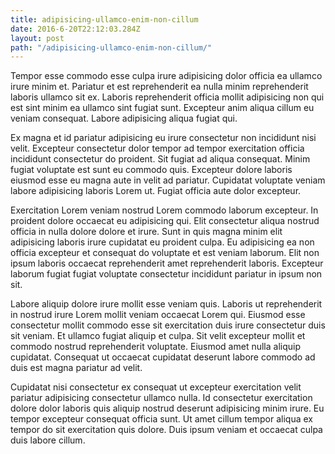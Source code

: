 ```yaml
---
title: adipisicing-ullamco-enim-non-cillum
date: 2016-6-20T22:12:03.284Z
layout: post
path: "/adipisicing-ullamco-enim-non-cillum/"
---
```


Tempor esse commodo esse culpa irure adipisicing dolor officia ea ullamco irure minim et. Pariatur et est reprehenderit ea nulla minim reprehenderit laboris ullamco sit ex. Laboris reprehenderit officia mollit adipisicing non qui est sint minim ea ullamco sint fugiat sunt. Excepteur anim aliqua cillum eu veniam consequat. Labore adipisicing aliqua fugiat qui.

Ex magna et id pariatur adipisicing eu irure consectetur non incididunt nisi velit. Excepteur consectetur dolor tempor ad tempor exercitation officia incididunt consectetur do proident. Sit fugiat ad aliqua consequat. Minim fugiat voluptate est sunt eu commodo quis. Excepteur dolore laboris eiusmod esse eu magna aute in velit ad pariatur. Cupidatat voluptate veniam labore adipisicing laboris Lorem ut. Fugiat officia aute dolor excepteur.

Exercitation Lorem veniam nostrud Lorem commodo laborum excepteur. In proident dolore occaecat eu adipisicing qui. Elit consectetur aliqua nostrud officia in nulla dolore dolore et irure. Sunt in quis magna minim elit adipisicing laboris irure cupidatat eu proident culpa. Eu adipisicing ea non officia excepteur et consequat do voluptate et est veniam laborum. Elit non ipsum laboris occaecat reprehenderit amet reprehenderit laboris. Excepteur laborum fugiat fugiat voluptate consectetur incididunt pariatur in ipsum non sit.

Labore aliquip dolore irure mollit esse veniam quis. Laboris ut reprehenderit in nostrud irure Lorem mollit veniam occaecat Lorem qui. Eiusmod esse consectetur mollit commodo esse sit exercitation duis irure consectetur duis sit veniam. Et ullamco fugiat aliquip et culpa. Sit velit excepteur mollit et commodo nostrud reprehenderit voluptate. Eiusmod amet nulla aliquip cupidatat. Consequat ut occaecat cupidatat deserunt labore commodo ad duis est magna pariatur ad velit.

Cupidatat nisi consectetur ex consequat ut excepteur exercitation velit pariatur adipisicing consectetur ullamco nulla. Id consectetur exercitation dolore dolor laboris quis aliquip nostrud deserunt adipisicing minim irure. Eu tempor excepteur consequat officia sunt. Ut amet cillum tempor aliqua ex tempor do sit exercitation quis dolore. Duis ipsum veniam et occaecat culpa duis labore cillum.